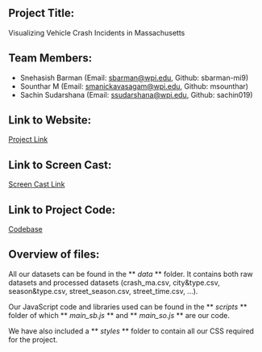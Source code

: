 ## Project Title:  
Visualizing Vehicle Crash Incidents in Massachusetts

## Team Members:
* Snehasish Barman (Email: sbarman@wpi.edu, Github: sbarman-mi9)  
* Sounthar M (Email: smanickavasagam@wpi.edu, Github: msounthar)  
* Sachin Sudarshana (Email: ssudarshana@wpi.edu, Github: sachin019)  

## Link to Website:   
[Project Link](http://sbarman-mi9.github.io/CS573FinalViz/index.html)  

## Link to Screen Cast:   
[Screen Cast Link]()  

## Link to Project Code:  
[Codebase](https://github.com/sbarman-mi9/CS573FinalViz)  

## Overview of files: 
All our datasets can be found in the ** *data* ** folder. It contains both raw datasets and processed datasets (crash_ma.csv, city&type.csv, season&type.csv, street_season.csv, street_time.csv, ...).  
  
Our JavaScript code and libraries used can be found in the ** *scripts* ** folder of which ** *main_sb.js* ** and ** *main_so.js* ** are our code.  
  
We have also included a ** *styles* ** folder to contain all our CSS required for the project.



